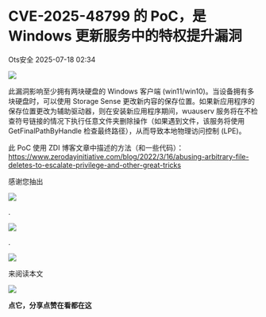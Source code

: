 #  CVE-2025-48799 的 PoC，是 Windows 更新服务中的特权提升漏洞  
 Ots安全   2025-07-18 02:34  
  
![](https://mmbiz.qpic.cn/mmbiz_gif/bL2iaicTYdZn7gtxSFZlfuCW6AdQib8Q1onbR0U2h9icP1eRO6wH0AcyJmqZ7USD0uOYncCYIH7ZEE8IicAOPxyb9IA/640?wx_fmt=gif "")  
  
此漏洞影响至少拥有两块硬盘的 Windows 客户端 (win11/win10)。当设备拥有多块硬盘时，可以使用 Storage Sense 更改新内容的保存位置。如果新应用程序的保存位置更改为辅助驱动器，则在安装新应用程序期间，wuauserv 服务将在不检查符号链接的情况下执行任意文件夹删除操作（如果遇到文件，该服务将使用 GetFinalPathByHandle 检查最终路径），从而导致本地物理访问控制 (LPE)。  
  
此 PoC 使用 ZDI 博客文章中描述的方法（和一些代码）：https://www.zerodayinitiative.com/blog/2022/3/16/abusing-arbitrary-file-deletes-to-escalate-privilege-and-other-great-tricks  
  
  
  
  
感谢您抽出  
  
![](https://mmbiz.qpic.cn/mmbiz_gif/Ljib4So7yuWgdSBqOibtgiaYWjL4pkRXwycNnFvFYVgXoExRy0gqCkqvrAghf8KPXnwQaYq77HMsjcVka7kPcBDQw/640?wx_fmt=gif "")  
  
.  
  
![](https://mmbiz.qpic.cn/mmbiz_gif/Ljib4So7yuWgdSBqOibtgiaYWjL4pkRXwycd5KMTutPwNWA97H5MPISWXLTXp0ibK5LXCBAXX388gY0ibXhWOxoEKBA/640?wx_fmt=gif "")  
  
.  
  
![](https://mmbiz.qpic.cn/mmbiz_gif/Ljib4So7yuWgdSBqOibtgiaYWjL4pkRXwycU99fZEhvngeeAhFOvhTibttSplYbBpeeLZGgZt41El4icmrBibojkvLNw/640?wx_fmt=gif "")  
  
来阅读本文  
  
![](https://mmbiz.qpic.cn/mmbiz_gif/Ljib4So7yuWge7Mibiad1tV0iaF8zSD5gzicbxDmfZCEL7vuOevN97CwUoUM5MLeKWibWlibSMwbpJ28lVg1yj1rQflyQ/640?wx_fmt=gif "")  
  
**点它，分享点赞在看都在这**  
  
